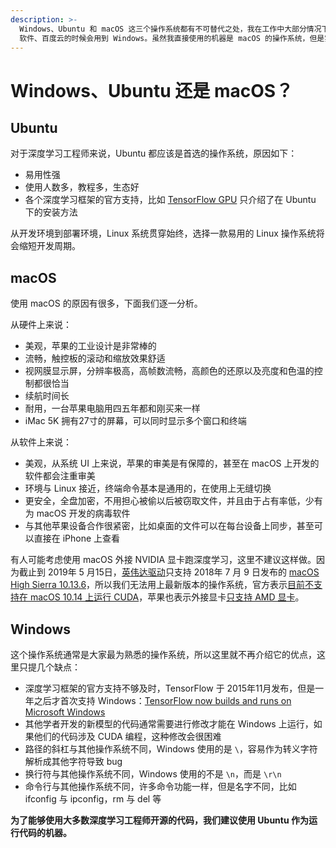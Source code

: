 ```yaml
---
description: >-
  Windows、Ubuntu 和 macOS 这三个操作系统都有不可替代之处，我在工作中大部分情况下都会使用 macOS 作为终端，在使用 office
  软件、百度云的时候会用到 Windows。虽然我直接使用的机器是 macOS 的操作系统，但是实际上运行程序的机器是 Ubuntu（Linux）操作系统。
---
```


# Windows、Ubuntu 还是 macOS？

## Ubuntu

对于深度学习工程师来说，Ubuntu 都应该是首选的操作系统，原因如下：

* 易用性强
* 使用人数多，教程多，生态好
* 各个深度学习框架的官方支持，比如 [TensorFlow GPU](https://www.tensorflow.org/install/gpu) 只介绍了在 Ubuntu 下的安装方法

从开发环境到部署环境，Linux 系统贯穿始终，选择一款易用的 Linux 操作系统将会缩短开发周期。

## macOS

使用 macOS 的原因有很多，下面我们逐一分析。

从硬件上来说：

* 美观，苹果的工业设计是非常棒的
* 流畅，触控板的滚动和缩放效果舒适
* 视网膜显示屏，分辨率极高，高帧数流畅，高颜色的还原以及亮度和色温的控制都很恰当
* 续航时间长
* 耐用，一台苹果电脑用四五年都和刚买来一样
* iMac 5K 拥有27寸的屏幕，可以同时显示多个窗口和终端

从软件上来说：

* 美观，从系统 UI 上来说，苹果的审美是有保障的，甚至在 macOS 上开发的软件都会注重审美
* 环境与 Linux 接近，终端命令基本是通用的，在使用上无缝切换
* 更安全，全盘加密，不用担心被偷以后被窃取文件，并且由于占有率低，少有为 macOS 开发的病毒软件
* 与其他苹果设备合作很紧密，比如桌面的文件可以在每台设备上同步，甚至可以直接在 iPhone 上查看

有人可能考虑使用 macOS 外接 NVIDIA 显卡跑深度学习，这里不建议这样做。因为截止到 2019年 5 月15日，[英伟达驱动](https://www.nvidia.com/download/driverResults.aspx/147830/)只支持 2018年 7 月 9 日发布的 [macOS High Sierra 10.13.6](https://support.apple.com/kb/DL1969?locale=zh_CN)，所以我们无法用上最新版本的操作系统，官方表示[目前不支持在 macOS 10.14 上运行 CUDA](https://devtalk.nvidia.com/default/topic/1042279/cuda-10-and-macos-10-14/)，苹果也表示外接显卡[只支持 AMD 显卡](https://support.apple.com/zh-cn/HT208544)。

## Windows

这个操作系统通常是大家最为熟悉的操作系统，所以这里就不再介绍它的优点，这里只提几个缺点：

* 深度学习框架的官方支持不够及时，TensorFlow 于 2015年11月发布，但是一年之后才首次支持 Windows：[TensorFlow now builds and runs on Microsoft Windows](https://github.com/tensorflow/tensorflow/releases/tag/0.12.0-rc0)
* 其他学者开发的新模型的代码通常需要进行修改才能在 Windows 上运行，如果他们的代码涉及 CUDA 编程，这种修改会很困难
* 路径的斜杠与其他操作系统不同，Windows 使用的是 `\`，容易作为转义字符解析成其他字符导致 bug
* 换行符与其他操作系统不同，Windows 使用的不是 `\n`，而是 `\r\n`
* 命令行与其他操作系统不同，许多命令功能一样，但是名字不同，比如 ifconfig 与 ipconfig，rm 与 del 等

**为了能够使用大多数深度学习工程师开源的代码，我们建议使用 Ubuntu 作为运行代码的机器。**


